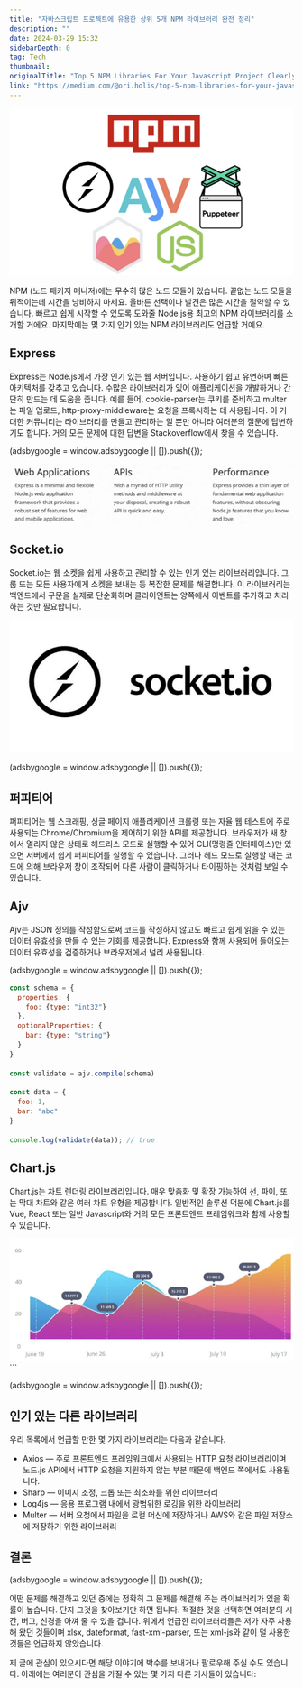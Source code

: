 ```yaml
---
title: "자바스크립트 프로젝트에 유용한 상위 5개 NPM 라이브러리 완전 정리"
description: ""
date: 2024-03-29 15:32
sidebarDepth: 0
tag: Tech
thumbnail: 
originalTitle: "Top 5 NPM Libraries For Your Javascript Project Clearly"
link: "https://medium.com/@ori.holis/top-5-npm-libraries-for-your-javascript-project-clearly-23021c71c330"
---
```



![Top 5 NPM 라이브러리](./img/Top5NPMLibrariesForYourJavascriptProjectClearly_0.png)

NPM (노드 패키지 매니저)에는 무수히 많은 노드 모듈이 있습니다. 끝없는 노드 모듈을 뒤적이는데 시간을 낭비하지 마세요. 올바른 선택이나 발견은 많은 시간을 절약할 수 있습니다. 빠르고 쉽게 시작할 수 있도록 도와줄 Node.js용 최고의 NPM 라이브러리를 소개할 거에요. 마지막에는 몇 가지 인기 있는 NPM 라이브러리도 언급할 거예요.

## Express

Express는 Node.js에서 가장 인기 있는 웹 서버입니다. 사용하기 쉽고 유연하며 빠른 아키텍처를 갖추고 있습니다. 수많은 라이브러리가 있어 애플리케이션을 개발하거나 간단히 만드는 데 도움을 줍니다. 예를 들어, cookie-parser는 쿠키를 준비하고 multer는 파일 업로드, http-proxy-middleware는 요청을 프록시하는 데 사용됩니다. 이 거대한 커뮤니티는 라이브러리를 만들고 관리하는 일 뿐만 아니라 여러분의 질문에 답변하기도 합니다. 거의 모든 문제에 대한 답변을 Stackoverflow에서 찾을 수 있습니다.

<!-- ui-log 수평형 -->
<ins class="adsbygoogle"
  style="display:block"
  data-ad-client="ca-pub-4877378276818686"
  data-ad-slot="9743150776"
  data-ad-format="auto"
  data-full-width-responsive="true"></ins>
<component is="script">
(adsbygoogle = window.adsbygoogle || []).push({});
</component>

![Top 5 NPM Libraries For Your Javascript Project Clearly 1](./img/Top5NPMLibrariesForYourJavascriptProjectClearly_1.png)

## Socket.io

Socket.io는 웹 소켓을 쉽게 사용하고 관리할 수 있는 인기 있는 라이브러리입니다. 그룹 또는 모든 사용자에게 소켓을 보내는 등 복잡한 문제를 해결합니다. 이 라이브러리는 백엔드에서 구문을 실제로 단순화하며 클라이언트는 양쪽에서 이벤트를 추가하고 처리하는 것만 필요합니다.

![Top 5 NPM Libraries For Your Javascript Project Clearly 2](./img/Top5NPMLibrariesForYourJavascriptProjectClearly_2.png)

<!-- ui-log 수평형 -->
<ins class="adsbygoogle"
  style="display:block"
  data-ad-client="ca-pub-4877378276818686"
  data-ad-slot="9743150776"
  data-ad-format="auto"
  data-full-width-responsive="true"></ins>
<component is="script">
(adsbygoogle = window.adsbygoogle || []).push({});
</component>

## 퍼피티어

퍼피티어는 웹 스크래핑, 싱글 페이지 애플리케이션 크롤링 또는 자율 웹 테스트에 주로 사용되는 Chrome/Chromium을 제어하기 위한 API를 제공합니다. 브라우저가 새 창에서 열리지 않은 상태로 헤드리스 모드로 실행할 수 있어 CLI(명령줄 인터페이스)만 있으면 서버에서 쉽게 퍼피티어를 실행할 수 있습니다. 그러나 헤드 모드로 실행할 때는 코드에 의해 브라우저 창이 조작되어 다른 사람이 클릭하거나 타이핑하는 것처럼 보일 수 있습니다.

## Ajv

Ajv는 JSON 정의를 작성함으로써 코드를 작성하지 않고도 빠르고 쉽게 읽을 수 있는 데이터 유효성을 만들 수 있는 기회를 제공합니다. Express와 함께 사용되어 들어오는 데이터 유효성을 검증하거나 브라우저에서 널리 사용됩니다.

<!-- ui-log 수평형 -->
<ins class="adsbygoogle"
  style="display:block"
  data-ad-client="ca-pub-4877378276818686"
  data-ad-slot="9743150776"
  data-ad-format="auto"
  data-full-width-responsive="true"></ins>
<component is="script">
(adsbygoogle = window.adsbygoogle || []).push({});
</component>

```js
const schema = {
  properties: {
    foo: {type: "int32"}
  },
  optionalProperties: {
    bar: {type: "string"}
  }
}

const validate = ajv.compile(schema)

const data = {
  foo: 1,
  bar: "abc"
}

console.log(validate(data)); // true
```

## Chart.js

Chart.js는 차트 렌더링 라이브러리입니다. 매우 맞춤화 및 확장 가능하여 선, 파이, 또는 막대 차트와 같은 여러 차트 유형을 제공합니다. 일반적인 솔루션 덕분에 Chart.js를 Vue, React 또는 일반 Javascript와 거의 모든 프론트엔드 프레임워크와 함께 사용할 수 있습니다.

<img src="./img/Top5NPMLibrariesForYourJavascriptProjectClearly_3.png" />
```

<!-- ui-log 수평형 -->
<ins class="adsbygoogle"
  style="display:block"
  data-ad-client="ca-pub-4877378276818686"
  data-ad-slot="9743150776"
  data-ad-format="auto"
  data-full-width-responsive="true"></ins>
<component is="script">
(adsbygoogle = window.adsbygoogle || []).push({});
</component>

## 인기 있는 다른 라이브러리

우리 목록에서 언급할 만한 몇 가지 라이브러리는 다음과 같습니다.

- Axios — 주로 프론트엔드 프레임워크에서 사용되는 HTTP 요청 라이브러리이며 노드.js API에서 HTTP 요청을 지원하지 않는 부분 때문에 백엔드 쪽에서도 사용됩니다.
- Sharp — 이미지 조정, 크롭 또는 최소화를 위한 라이브러리
- Log4js — 응용 프로그램 내에서 광범위한 로깅을 위한 라이브러리
- Multer — 서버 요청에서 파일을 로컬 머신에 저장하거나 AWS와 같은 파일 저장소에 저장하기 위한 라이브러리

## 결론

<!-- ui-log 수평형 -->
<ins class="adsbygoogle"
  style="display:block"
  data-ad-client="ca-pub-4877378276818686"
  data-ad-slot="9743150776"
  data-ad-format="auto"
  data-full-width-responsive="true"></ins>
<component is="script">
(adsbygoogle = window.adsbygoogle || []).push({});
</component>

어떤 문제를 해결하고 있던 중에는 정확히 그 문제를 해결해 주는 라이브러리가 있을 확률이 높습니다. 단지 그것을 찾아보기만 하면 됩니다. 적절한 것을 선택하면 여러분의 시간, 버그, 신경을 아껴 줄 수 있을 겁니다. 위에서 언급한 라이브러리들은 저가 자주 사용해 왔던 것들이며 xlsx, dateformat, fast-xml-parser, 또는 xml-js와 같이 덜 사용한 것들은 언급하지 않았습니다.

제 글에 관심이 있으시다면 해당 이야기에 박수를 보내거나 팔로우해 주실 수도 있습니다. 아래에는 여러분이 관심을 가질 수 있는 몇 가지 다른 기사들이 있습니다: